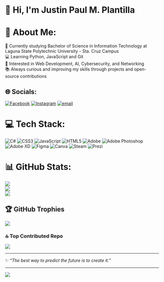 # 👋 Hi, I'm Justin Paul M. Plantilla


# 💫 About Me:
📖 Currently studying Bachelor of Science in Information Technology at Laguna State Polytechnic University - Sta. Cruz Campus<br>💻 Learning Python, JavaScript and Git<br>🚀 Interested in Web Development, AI, Cybersecurity, and Networking<br>📚 Always curious and improving my skills through projects and open-source contributions


## 🌐 Socials:
[![Facebook](https://img.shields.io/badge/Facebook-%231877F2.svg?logo=Facebook&logoColor=white)](https://www.facebook.com/share/1D5mkxQ6tU/) [![Instagram](https://img.shields.io/badge/Instagram-%23E4405F.svg?logo=Instagram&logoColor=white)](https://www.instagram.com/japss.xx?igsh=MjhkdTdpZHFyeXg=) [![email](https://img.shields.io/badge/Email-D14836?logo=gmail&logoColor=white)](mailto:plantillajustin@gmail.com) 

# 💻 Tech Stack:
![C#](https://img.shields.io/badge/c%23-%23239120.svg?style=for-the-badge&logo=csharp&logoColor=white) ![CSS3](https://img.shields.io/badge/css3-%231572B6.svg?style=for-the-badge&logo=css3&logoColor=white) ![JavaScript](https://img.shields.io/badge/javascript-%23323330.svg?style=for-the-badge&logo=javascript&logoColor=%23F7DF1E) ![HTML5](https://img.shields.io/badge/html5-%23E34F26.svg?style=for-the-badge&logo=html5&logoColor=white) ![Adobe](https://img.shields.io/badge/adobe-%23FF0000.svg?style=for-the-badge&logo=adobe&logoColor=white) ![Adobe Photoshop](https://img.shields.io/badge/adobe%20photoshop-%2331A8FF.svg?style=for-the-badge&logo=adobe%20photoshop&logoColor=white) ![Adobe XD](https://img.shields.io/badge/Adobe%20XD-470137?style=for-the-badge&logo=Adobe%20XD&logoColor=#FF61F6) ![Figma](https://img.shields.io/badge/figma-%23F24E1E.svg?style=for-the-badge&logo=figma&logoColor=white) ![Canva](https://img.shields.io/badge/Canva-%2300C4CC.svg?style=for-the-badge&logo=Canva&logoColor=white) ![Steam](https://img.shields.io/badge/steam-%23000000.svg?style=for-the-badge&logo=steam&logoColor=white) ![Prezi](https://img.shields.io/badge/Prezi-%23000000.svg?style=for-the-badge&logo=Prezi&logoColor=white)
# 📊 GitHub Stats:
![](https://github-readme-stats.vercel.app/api?username=justinpaulplantilla&theme=one_dark_pro&hide_border=true&include_all_commits=false&count_private=false)<br/>
![](https://nirzak-streak-stats.vercel.app/?user=justinpaulplantilla&theme=one_dark_pro&hide_border=true)<br/>
![](https://github-readme-stats.vercel.app/api/top-langs/?username=justinpaulplantilla&theme=one_dark_pro&hide_border=true&include_all_commits=false&count_private=false&layout=compact)

## 🏆 GitHub Trophies
![](https://github-profile-trophy.vercel.app/?username=justinpaulplantilla&theme=radical&no-frame=false&no-bg=false&margin-w=4)


### 🔝 Top Contributed Repo
![](https://github-contributor-stats.vercel.app/api?username=justinpaulplantilla&limit=5&theme=radical&combine_all_yearly_contributions=true)

---


✨ *“The best way to predict the future is to create it.”*  


---
[![](https://visitcount.itsvg.in/api?id=justinpaulplantilla&icon=0&color=0)](https://visitcount.itsvg.in)

<!-- Proudly created with GPRM ( https://gprm.itsvg.in ) -->
